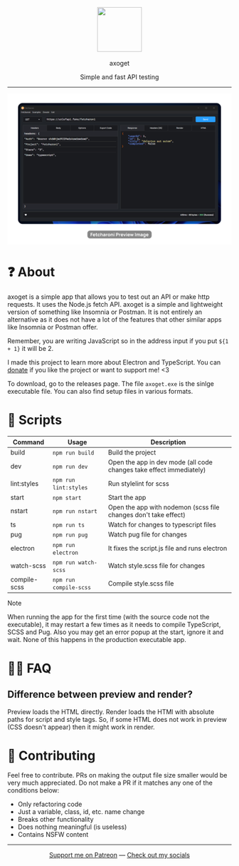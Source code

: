 <p align="center"><img src="./src/static/axoget.ico" height="100" width="100"></p>

<p align="center">axoget</p>

<p align="center">Simple and fast API testing</p>

---

![Thumbnail](thumbnail.png)

# ❓ About

axoget is a simple app that allows you to test out an API or make http requests. It uses the Node.js fetch API. axoget is a simple and lightweight version of something like Insomnia or Postman. It is not entirely an alternative as it does not have a lot of the features that other similar apps like Insomnia or Postman offer.

Remember, you are writing JavaScript so in the address input if you put `${1 + 1}` it will be 2.

I made this project to learn more about Electron and TypeScript. You can [donate](https://www.patreon.com/axorax) if you like the project or want to support me! <3

To download, go to the releases page. The file `axoget.exe` is the sinlge executable file. You can also find setup files in various formats.

# 📜 Scripts

| Command      | Usage                  | Description                                                         |
| ------------ | ---------------------- | ------------------------------------------------------------------- |
| build        | `npm run build`        | Build the project                                                   |
| dev          | `npm run dev`          | Open the app in dev mode (all code changes take effect immediately) |
| lint:styles  | `npm run lint:styles`  | Run stylelint for scss                                              |
| start        | `npm start`            | Start the app                                                       |
| nstart       | `npm run nstart`       | Open the app with nodemon (scss file changes don't take effect)     |
| ts           | `npm run ts`           | Watch for changes to typescript files                               |
| pug          | `npm run pug`          | Watch pug file for changes                                          |
| electron     | `npm run electron`     | It fixes the script.js file and runs electron                       |
| watch-scss   | `npm run watch-scss`   | Watch style.scss file for changes                                   |
| compile-scss | `npm run compile-scss` | Compile style.scss file                                             |

> [!NOTE]  
> When running the app for the first time (with the source code not the executable), it may restart a few times as it needs to compile TypeScript, SCSS and Pug. Also you may get an error popup at the start, ignore it and wait. None of this happens in the production executable app.

# 🙋‍♂️ FAQ

## Difference between preview and render?

Preview loads the HTML directly. Render loads the HTMl with absolute paths for script and style tags. So, if some HTML does not work in preview (CSS doesn't appear) then it might work in render.

# 🤝 Contributing

Feel free to contribute. PRs on making the output file size smaller would be very much appreciated. Do not make a PR if it matches any one of the conditions below:

- Only refactoring code
- Just a variable, class, id, etc. name change
- Breaks other functionality
- Does nothing meaningful (is useless)
- Contains NSFW content

---

<p align="center"><a href="https://www.patreon.com/axorax">Support me on Patreon</a> — <a href="https://github.com/axorax/socials">Check out my socials</a></p>
